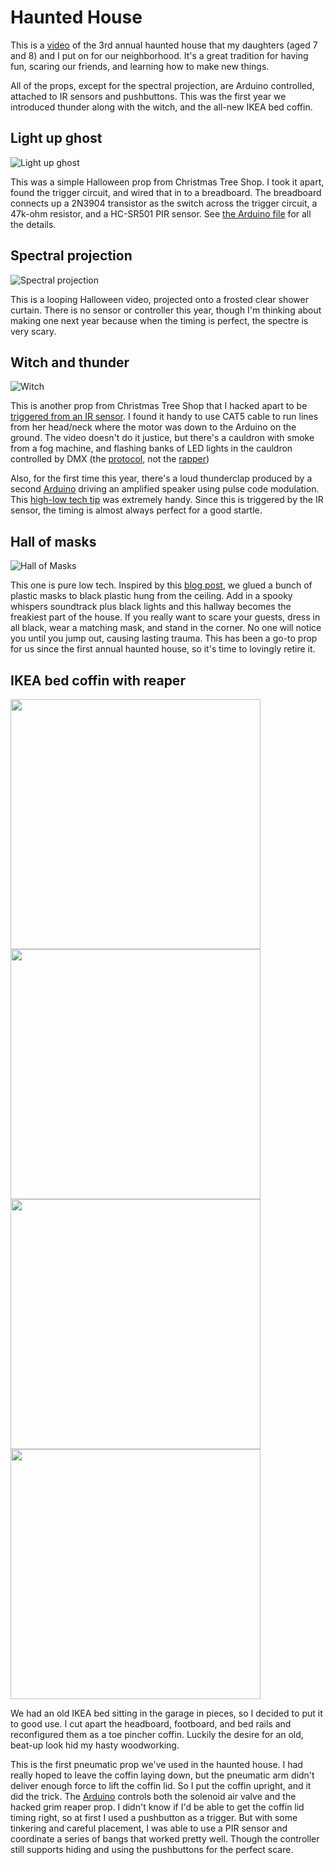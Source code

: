 # Haunted House

This is a [video](https://drive.google.com/file/d/1rAss7foi4k8IMXJZX6wxO2whaI6_BHn1/view?usp=sharing) of the 3rd annual haunted house that my daughters (aged 7 and 8) and I put on for our neighborhood.  It's a great tradition for having fun, scaring our friends, and learning how to make new things.



All of the props, except for the spectral projection, are Arduino controlled, attached to IR sensors and pushbuttons.  This was the first year we introduced thunder along with the witch, and the all-new IKEA bed coffin.

## Light up ghost
![Light up ghost](https://cloud.githubusercontent.com/assets/51732/25567950/76afb4a2-2dc6-11e7-988d-d63e7122c591.jpg)

This was a simple Halloween prop from Christmas Tree Shop.  I took it apart, found the trigger circuit, and wired that in to a breadboard.  The breadboard connects up a 2N3904 transistor as the switch across the trigger circuit, a 47k-ohm resistor, and a HC-SR501 PIR sensor.  See [the Arduino file](PIRSensorGhost.ino) for all the details. 

## Spectral projection

![Spectral projection](https://cloud.githubusercontent.com/assets/51732/25568033/41900a7c-2dc8-11e7-8feb-ae18de8b96e8.jpg)

This is a looping Halloween video, projected onto a frosted clear shower curtain.  There is no sensor or controller this year, though I'm thinking about making one next year because when the timing is perfect, the spectre is very scary.

## Witch and thunder

![Witch](https://cloud.githubusercontent.com/assets/51732/25568061/fbf3b8d2-2dc8-11e7-9fd4-4ef74aa7005c.jpg)

This is another prop from Christmas Tree Shop that I hacked apart to be [triggered from an IR sensor](PIRSensorWitch.ino).  I found it handy to use CAT5 cable to run lines from her head/neck where the motor was down to the Arduino on the ground.  The video doesn't do it justice, but there's a cauldron with smoke from a fog machine, and flashing banks of LED lights in the cauldron controlled by DMX (the [protocol](https://en.wikipedia.org/wiki/DMX512), not the [rapper](https://en.wikipedia.org/wiki/DMX_(rapper)))

Also, for the first time this year, there's a loud thunderclap produced by a second [Arduino](Thunder.ino) driving an amplified speaker using pulse code modulation.  This [high-low tech tip](http://highlowtech.org/?p=1963) was extremely handy.  Since this is triggered by the IR sensor, the timing is almost always perfect for a good startle.


## Hall of masks

![Hall of Masks](https://cloud.githubusercontent.com/assets/51732/25568211/ec2218f6-2dcb-11e7-9f6b-93d72d714607.jpg)

This one is pure low tech.  Inspired by this [blog post](http://mizerella.blogspot.com/2011/01/13-black-light-mask-room.html), we glued a bunch of plastic masks to black plastic hung from the ceiling.  Add in a spooky whispers soundtrack plus black lights and this hallway becomes the freakiest part of the house.  If you really want to scare your guests, dress in all black, wear a matching mask, and stand in the corner.  No one will notice you until you jump out, causing lasting trauma.  This has been a go-to prop for us since the first annual haunted house, so it's time to lovingly retire it.

## IKEA bed coffin with reaper
<img src="https://cloud.githubusercontent.com/assets/51732/25568774/6e81d578-2dd8-11e7-9666-294577dc787b.jpg" width="400"><img src="https://cloud.githubusercontent.com/assets/51732/25568773/6e80942e-2dd8-11e7-8406-ba28a44974a3.jpg" width="400"><img src="https://cloud.githubusercontent.com/assets/51732/25568772/6e7d6e20-2dd8-11e7-9ed1-34c41da56660.jpg" width="400"><img src="https://cloud.githubusercontent.com/assets/51732/25568775/6e859884-2dd8-11e7-9835-77823620d723.jpg" width="400">

We had an old IKEA bed sitting in the garage in pieces, so I decided to put it to good use.  I cut apart the headboard, footboard, and bed rails and reconfigured them as a toe pincher coffin.  Luckily the desire for an old, beat-up look hid my hasty woodworking.

This is the first pneumatic prop we've used in the haunted house.  I had really hoped to leave the coffin laying down, but the pneumatic arm didn't deliver enough force to lift the coffin lid.  So I put the coffin upright, and it did the trick.  The [Arduino](PushButtonCoffin.ino) controls both the solenoid air valve and the hacked grim reaper prop.  I didn't know if I'd be able to get the coffin lid timing right, so at first I used a pushbutton as a trigger.  But with some tinkering and careful placement, I was able to use a PIR sensor and coordinate a series of bangs that worked pretty well.  Though the controller still supports hiding and using the pushbuttons for the perfect scare.

